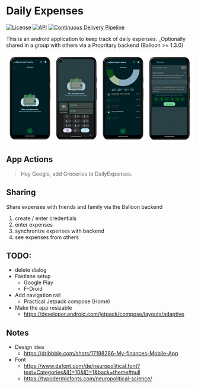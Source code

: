 # Daily Expenses

[![License](https://img.shields.io/badge/License-Apache_2.0-blue.svg)](https://opensource.org/licenses/Apache-2.0)
[![API](https://img.shields.io/badge/API-26%2B-brightgreen.svg?style=flat)](https://android-arsenal.com/api?level=26)
[![Continuous Delivery Pipeline](https://github.com/thebino/DailyExpenses/actions/workflows/continuous-delivery-pipeline.yml/badge.svg)](https://github.com/thebino/DailyExpenses/actions/workflows/continuous-delivery-pipeline.yml)

This is an android application to keep track of daily espenses. 
_Optionally shared in a group with others via a Propritary backend (Balloon >= 1.3.0)

<p align="center">
<img src="/docs/preview.png" />
</p>

## App Actions
> Hey Google, add Groceries to DailyExpenses.

## Sharing

Share expenses with friends and family via the Balloon backend

1. create / enter credentials
2. enter expenses 
3. synchronize expenses with backend
4. see expenses from others 

## TODO:

 * delete dialog
 * Fastlane setup
   * Google Play
   * F-Droid
 * Add navigation rail
   * Practical Jetpack compose (Home)
 * Make the app resizable
   * https://developer.android.com/jetpack/compose/layouts/adaptive

## Notes
 * Design idea
   * https://dribbble.com/shots/17198286-My-finances-Mobile-App
 * Font
   * https://www.dafont.com/de/neuropolitical.font?text=Categories&l[]=10&l[]=1&back=theme#null
   * https://typodermicfonts.com/neuropolitical-science/
